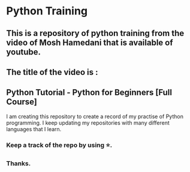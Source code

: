 # Python Training  

## This is a repository of python training from the video of **Mosh Hamedani** that is available of youtube.

## The title of the video is : 
## Python Tutorial - Python for Beginners [Full Course]

I am creating this repository to create a record of my practise of Python programming.
I keep updating my repositories with many different languages that I learn.




### Keep a track of the repo by using ⭐.

### Thanks.
